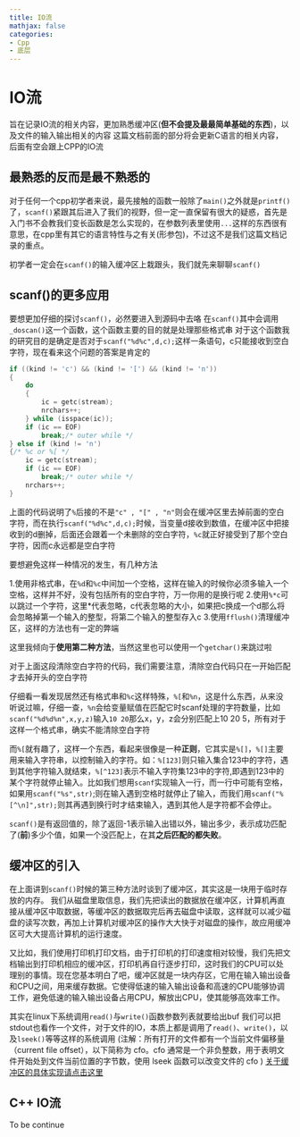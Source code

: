 ```yaml
---
title: IO流
mathjax: false
categories:
- Cpp
- 底层
---
```



# IO流
旨在记录IO流的相关内容，更加熟悉缓冲区(**但不会提及最最简单基础的东西**)，以及文件的输入输出相关的内容
这篇文档前面的部分将会更新C语言的相关内容，后面有空会跟上CPP的IO流
<!--more-->
## 最熟悉的反而是最不熟悉的
对于任何一个cpp初学者来说，最先接触的函数一般除了`main()`之外就是`printf()`了，`scanf()`紧跟其后进入了我们的视野，但一定一直保留有很大的疑惑，首先是入门书不会教我们变长函数是怎么实现的，在参数列表里使用`...`这样的东西很有意思，在cpp里有其它的语言特性与之有关(形参包)，不过这不是我们这篇文档记录的重点。

初学者一定会在`scanf()`的输入缓冲区上栽跟头，我们就先来聊聊`scanf()`

## scanf()的更多应用
要想更加仔细的探讨`scanf()`，必然要进入到源码中去咯
在`scanf()`其中会调用`_doscan()`这一个函数，这个函数主要的目的就是处理那些格式串
对于这个函数我的研究目的是确定是否对于`scanf("%d%c",d,c);`这样一条语句，c只能接收到空白字符，现在看来这个问题的答案是肯定的  
```c
if ((kind != 'c') && (kind != '[') && (kind != 'n'))
{
    do
    {
        ic = getc(stream);
        nrchars++;
    } while (isspace(ic));
    if (ic == EOF)
        break;/* outer while */
} else if (kind != 'n')
{/* %c or %[ */
    ic = getc(stream);
    if (ic == EOF)
        break;/* outer while */
    nrchars++;
}
```
上面的代码说明了`%`后接的不是`"c" , "[" , "n"`则会在缓冲区里去掉前面的空白字符，而在执行`scanf("%d%c",d,c);`时候，当变量d接收到数值，在缓冲区中把接收到的d删掉，后面还会跟着一个未删除的空白字符，`%c`就正好接受到了那个空白字符，因而c永远都是空白字符

要想避免这样一种情况的发生，有几种方法

1.使用非格式串，在`%d`和`%c`中间加一个空格，这样在输入的时候你必须多输入一个空格，这样并不好，没有包括所有的空白字符，万一你用的是换行呢
2.使用`%*c`可以跳过一个字符，这里*代表忽略，c代表忽略的大小，如果把c换成一个d那么将会忽略掉第一个输入的整型，将第二个输入的整型存入c
3.使用`fflush()`清理缓冲区，这样的方法也有一定的弊端

这里我倾向于**使用第二种方法**，当然这里也可以使用一个`getchar()`来跳过啦

对于上面这段清除空白字符的代码，我们需要注意，清除空白代码只在一开始匹配才去掉开头的空白字符

仔细看一看发现居然还有格式串和`%c`这样特殊，`%[`和`%n`，这是什么东西，从来没听说过嘛，仔细一查，`%n`会给变量赋值在匹配它时scanf处理的字符数量，比如`scanf("%d%d%n",x,y,z)`输入`10 20`那么x，y，z会分别匹配上10 20 5，所有对于这样一个格式串，确实不能清除空白字符

而`%[`就有趣了，这样一个东西，看起来很像是一种**正则**，它其实是`%[]`，`%[]`主要用来输入字符串，以控制输入的字符。如：`%[123]`则只输入集合123中的字符，遇到其他字符输入就结束，`%[^123]`表示不输入字符集123中的字符,即遇到123中的某个字符就停止输入。比如我们想用`scanf`实现输入一行，而一行中可能有空格，如果用`scanf("%s",str)`;则在输入遇到空格时就停止了输入，而我们用`scanf("%[^\n]",str);`则其再遇到换行时才结束输入，遇到其他人是字符都不会停止。

`scanf()`是有返回值的，除了返回-1表示输入出错以外，输出多少，表示成功匹配了(**前**)多少个值，如果一个没匹配上，在其**之后匹配的都失败**。

## 缓冲区的引入
在上面讲到`scanf()`时候的第三种方法时谈到了缓冲区，其实这是一块用于临时存放的内存。
我们从磁盘里取信息，我们先把读出的数据放在缓冲区，计算机再直接从缓冲区中取数据，等缓冲区的数据取完后再去磁盘中读取，这样就可以减少磁盘的读写次数，再加上计算机对缓冲区的操作大大快于对磁盘的操作，故应用缓冲区可大大提高计算机的运行速度。

又比如，我们使用打印机打印文档，由于打印机的打印速度相对较慢，我们先把文档输出到打印机相应的缓冲区，打印机再自行逐步打印，这时我们的CPU可以处理别的事情。现在您基本明白了吧，缓冲区就是一块内存区，它用在输入输出设备和CPU之间，用来缓存数据。它使得低速的输入输出设备和高速的CPU能够协调工作，避免低速的输入输出设备占用CPU，解放出CPU，使其能够高效率工作。

其实在linux下系统调用`read()`与`write()`函数参数列表就要给出buf
我们可以把stdout也看作一个文件，对于文件的IO，本质上都是调用了`read()`、`write()`，以及`lseek()`等等这样的系统调用
(注解：所有打开的文件都有一个当前文件偏移量（current file offset），以下简称为 cfo。cfo 通常是一个非负整数，用于表明文件开始处到文件当前位置的字节数，使用 lseek 函数可以改变文件的 cfo )
[关于缓冲区的具体实现请点击这里](https://blog.csdn.net/qq_44096670/article/details/121632471)

## C++ IO流
To be continue